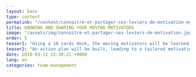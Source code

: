 ```yaml
---
layout: base
type: content
permalink: "/content/connaitre-et-partager-ses-leviers-de-motivation-en/"
title: KNOWING AND SHARING YOUR MOVING MOTIVATORS
image: "/assets/img/connaitre-et-partager-ses-leviers-de-motivation.jpg"
order: 5
teaser1: "Using a 10 cards deck, the moving motivators will be learned, analyzed and prioritized to enhance the teams commitment."
teaser2: "An action plan will be built, leading to a tailored motivation strategy for every collaborator."
date: 2018-03-12 22:30:21 +0000
lang: en
categories: team-management
---
```

